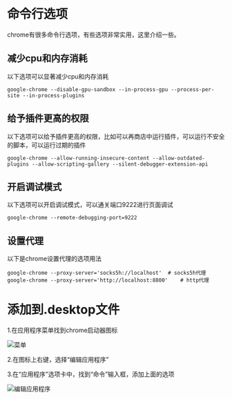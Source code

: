 # 命令行选项

chrome有很多命令行选项，有些选项非常实用，这里介绍一些。

## 减少cpu和内存消耗

以下选项可以显著减少cpu和内存消耗

```fish
google-chrome --disable-gpu-sandbox --in-process-gpu --process-per-site --in-process-plugins
```

## 给予插件更高的权限

以下选项可以给予插件更高的权限，比如可以再商店中运行插件，可以运行不安全的脚本，可以运行过期的插件

```fish
google-chrome --allow-running-insecure-content --allow-outdated-plugins --allow-scripting-gallery --silent-debugger-extension-api
```

## 开启调试模式

以下选项可以开启调试模式，可以通关端口9222进行页面调试

```fish
google-chrome --remote-debugging-port=9222
```

## 设置代理

以下是chrome设置代理的选项用法

```fish
google-chrome --proxy-server='socks5h://localhost'	# socks5h代理
google-chrome --proxy-server='http://localhost:8800'	# http代理
```

# 添加到.desktop文件

1.在应用程序菜单找到chrome启动器图标

![菜单](menu.avif)

2.在图标上右键，选择“编辑应用程序”

3.在“应用程序”选项卡中，找到“命令”输入框，添加上面的选项

![编辑应用程序](edit.avif)
